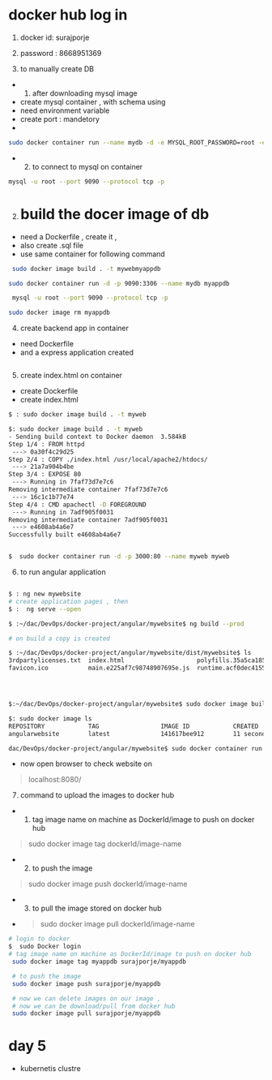 
# docker hub log in 

1. docker id: surajporje
2. password : 8668951369


1. to manually create DB
- 1.  after downloading mysql image
- create mysql container , with schema  using
- need environment variable
- create port : mandetory 
- 

```bash
sudo docker container run --name mydb -d -e MYSQL_ROOT_PASSWORD=root -e MYSQL_DATABASE=mydb -p 9090:3306 mysql:5.7
```

-  2. to connect to mysql on container

```bash
mysql -u root --port 9090 --protocol tcp -p
```
2. # build the docer image of db 
- need a Dockerfile , create it ,
- also create .sql file 
- use same container for following command 

```bash
 sudo docker image build . -t mywebmyappdb

sudo docker container run -d -p 9090:3306 --name mydb myappdb

 mysql -u root --port 9090 --protocol tcp -p

sudo docker image rm myappdb

```

4. create backend app in container 
- need Dockerfile 
- and a express application created

```bash

```
5. create index.html on container
- create Dockerfile
- create index.html
```bash
$ : sudo docker image build . -t myweb

$: sudo docker image build . -t myweb
- Sending build context to Docker daemon  3.584kB
Step 1/4 : FROM httpd
 ---> 0a30f4c29d25
Step 2/4 : COPY ./index.html /usr/local/apache2/htdocs/
 ---> 21a7a904b4be
Step 3/4 : EXPOSE 80
 ---> Running in 7faf73d7e7c6
Removing intermediate container 7faf73d7e7c6
 ---> 16c1c1b77e74
Step 4/4 : CMD apachectl -D FOREGROUND
 ---> Running in 7adf905f0031
Removing intermediate container 7adf905f0031
 ---> e4608ab4a6e7
Successfully built e4608ab4a6e7


$  sudo docker container run -d -p 3000:80 --name myweb myweb
```

6. to run angular application 

```bash

$ : ng new mywebsite
# create application pages , then 
$ :  ng serve --open

$ :~/dac/DevOps/docker-project/angular/mywebsite$ ng build --prod

# on build a copy is created 

$ :~/dac/DevOps/docker-project/angular/mywebsite/dist/mywebsite$ ls
3rdpartylicenses.txt  index.html                    polyfills.35a5ca1855eb057f016a.js  styles.3ff695c00d717f2d2a11.css
favicon.ico           main.e225af7c98748907695e.js  runtime.acf0dec4155e77772545.js




$:~/dac/DevOps/docker-project/angular/mywebsite$ sudo docker image build . -t angularwebsite

$: sudo docker image ls
REPOSITORY            TAG                 IMAGE ID            CREATED             SIZE
angularwebsite        latest              141617bee912        11 seconds ago      138MB

dac/DevOps/docker-project/angular/mywebsite$ sudo docker container run -d -p 8080:80 angularwebsite
```
- now open browser to check website on 
> localhost:8080/ 


7. command to upload the images to docker hub 
- 1.  tag image name on machine as DockerId/image to push on docker hub
> sudo docker image tag <image-name>   dockerId/image-name
- 2. to push the image
> sudo docker image push  dockerId/image-name

- 3. to pull the image stored on docker hub 
- > sudo docker image pull dockerId/image-name
```bash
# login to docker
$  sudo Docker login 
# tag image name on machine as DockerId/image to push on docker hub
 sudo docker image tag myappdb surajporje/myappdb

 # to push the image
 sudo docker image push surajporje/myappdb

 # now we can delete images on our image ,
 # now we can be download/pull from docker hub
 sudo docker image pull surajporje/myappdb
```

# day 5 
- kubernetis clustre 